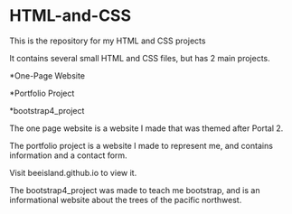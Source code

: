 # HTML-and-CSS

This is the repository for my HTML and CSS projects

It contains several small HTML and CSS files, but has 2 main projects.

*One-Page Website

*Portfolio Project

*bootstrap4_project

The one page website is a website I made that was themed after Portal 2.

The portfolio project is a website I made to represent me,
and contains information and a contact form. 

Visit beeisland.github.io to view it.

The bootstrap4_project was made to teach me bootstrap, 
and is an informational website about the trees of the pacific northwest.
